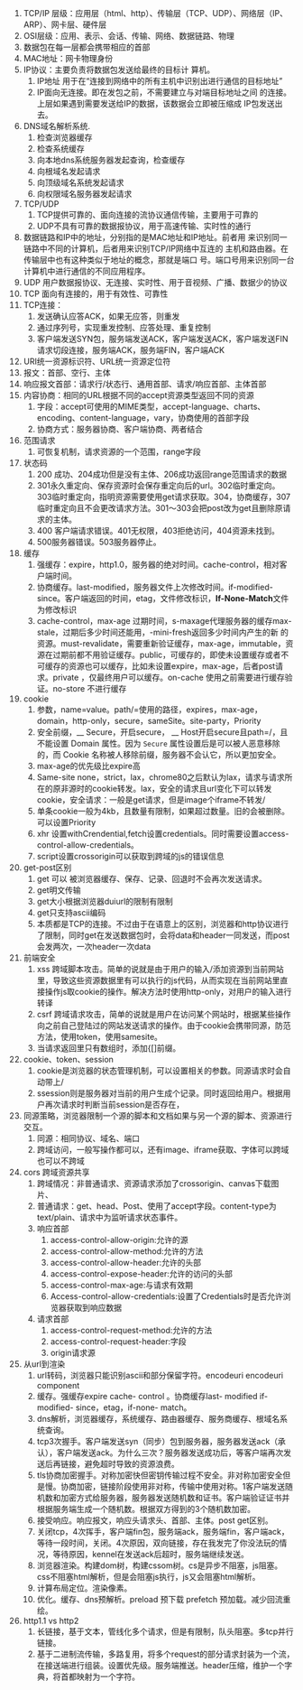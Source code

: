 1. TCP/IP 层级：应用层（html、http）、传输层（TCP、UDP）、网络层（IP、ARP）、网卡层、硬件层
2. OSI层级：应用、表示、会话、传输、网络、数据链路、物理
3. 数据包在每一层都会携带相应的首部
4. MAC地址：网卡物理身份
5. IP协议：主要负责将数据包发送给最终的目标计 算机。
    1. IP地址 用于在“连接到网络中的所有主机中识别出进行通信的目标地址”
    2. IP面向无连接。即在发包之前，不需要建立与对端目标地址之间 的连接。上层如果遇到需要发送给IP的数据，该数据会立即被压缩成 IP包发送出去。
6. DNS域名解析系统.    
    1. 检查浏览器缓存
    2. 检查系统缓存
    3. 向本地dns系统服务器发起查询，检查缓存
    4. 向根域名发起请求
    5. 向顶级域名系统发起请求
    6. 向权限域名服务器发起请求
7. TCP/UDP
    1. TCP提供可靠的、面向连接的流协议通信传输，主要用于可靠的
    2. UDP不具有可靠的数据报协议，用于高速传输、实时性的通行
8. 数据链路和IP中的地址，分别指的是MAC地址和IP地址。前者用 来识别同一链路中不同的计算机，后者用来识别TCP/IP网络中互连的 主机和路由器。在传输层中也有这种类似于地址的概念，那就是端口 号。端口号用来识别同一台计算机中进行通信的不同应用程序。
9. UDP 用户数据报协议、无连接、实时性、用于音视频、广播、数据少的协议
10. TCP 面向有连接的，用于有效性、可靠性
11. TCP连接：
      1. 发送确认应答ACK，如果无应答，则重发
      2. 通过序列号，实现重发控制、应答处理、重复控制
      3. 客户端发送SYN包，服务端发送ACK，客户端发送ACK，客户端发送FIN请求切段连接，服务端ACK，服务端FIN，客户端ACK
12. URI统一资源标识符、URL统一资源定位符
13. 报文：首部、空行、主体
14. 响应报文首部：请求行/状态行、通用首部、请求/响应首部、主体首部
15. 内容协商：相同的URL根据不同的accept资源类型返回不同的资源
      1. 字段：accept可使用的MIME类型，accept-language、charts、encoding、content-language，vary，协商使用的首部字段
      2. 协商方式：服务器协商、客户端协商、两者结合
16. 范围请求
      1. 可恢复机制，请求资源的一个范围，range字段
17. 状态码
      1. 200 成功、204成功但是没有主体、206成功返回range范围请求的数据
      2. 301永久重定向、保存资源时会保存重定向后的url。302临时重定向。303临时重定向，指明资源需要使用get请求获取。304，协商缓存，307临时重定向且不会更改请求方法。301～303会把post改为get且删除原请求的主体。
      3. 400 客户端请求错误。401无权限，403拒绝访问，404资源未找到。
      4. 500服务器错误。503服务器停止。
18. 缓存
      1. 强缓存：expire，http1.0，服务器的绝对时间。cache-control，相对客户端时间。
      2. 协商缓存。last-modified，服务器文件上次修改时间。if-modified-since。客户端返回的时间，etag，文件修改标识，**If-None-Match**文件为修改标识
      3. cache-control，max-age 过期时间，s-maxage代理服务器的缓存max-stale，过期后多少时间还能用，-mini-fresh返回多少时间内产生的新 的资源。must-revalidate，需要重新验证缓存，max-age，immutable，资源在过期前都不用验证缓存。public，可缓存的，即使未设置缓存或者不可缓存的资源也可以缓存，比如未设置expire，max-age，后者post请求。private ，仅最终用户可以缓存。on-cache 使用之前需要进行缓存验证。no-store 不进行缓存
19. cookie
      1. 参数，name=value。path/=使用的路径，expires，max-age，domain，http-only，secure，sameSite。site-party，Priority
      2. 安全前缀，__ Secure，开启secure，  __ Host开启secure且path=/，且不能设置 Domain 属性。因为 `Secure` 属性设置后是可以被人恶意移除的，而 Cookie 名称被人移除前缀，服务器不会认它，所以更加安全。
      3. max-age的优先级比expire高
      4. Same-site none，strict，lax，chrome80之后默认为lax，请求与请求所在的原非源时的cookie转发。lax，安全的请求且url变化下可以转发cookie，安全请求：一般是get请求，但是image个iframe不转发/
      5. 单条cookie一般为4kb，且数量有限制，如果超过数量。旧的会被删除。可以设置Priority
      6. xhr 设置withCrendential,fetch设置credentials。同时需要设置access-control-allow-credentials。
      7. script设置crossorigin可以获取到跨域的js的错误信息
20. get-post区别
      1. get 可以 被浏览器缓存、保存、记录、回退时不会再次发送请求。
      2. get明文传输
      3. get大小根据浏览器duiurl的限制有限制
      4. get只支持ascii编码
      5. 本质都是TCP的连接。不过由于在语意上的区别，浏览器和http协议进行了限制，同时get在发送数据包时，会将data和header一同发送，而post会发两次，一次header一次data
21. 前端安全
      1. xss 跨域脚本攻击。简单的说就是由于用户的输入/添加资源到当前网站里，导致这些资源数据里有可以执行的js代码，从而实现在当前网站里直接操作js取cookie的操作。解决方法时使用http-only，对用户的输入进行转译
      2. csrf 跨域请求攻击，简单的说就是用户在访问某个网站时，根据某些操作向之前自己登陆过的网站发送请求的操作。由于cookie会携带同源，防范方法，使用token，使用samesite。
      3. 当请求返回里只有数组时，添加{[]前缀。
22. cookie、token、session
      1. cookie是浏览器的状态管理机制，可以设置相关的参数。同源请求时会自动带上/
      2. ssession则是服务器对当前的用户生成个记录。同时返回给用户。根据用户再次请求时判断当前session是否存在，
23. 同源策略，浏览器限制一个源的脚本和文档如果与另一个源的脚本、资源进行交互。
      1. 同源：相同协议、域名、端口
      2. 跨域访问，一般写操作都可以，还有image、iframe获取、字体可以跨域也可以不跨域
24. cors 跨域资源共享
      1. 跨域情况：非普通请求、资源请求添加了crossorigin、canvas下载图片、
      2. 普通请求：get、head、Post、使用了accept字段。content-type为text/plain、请求中为监听请求状态事件。
      3. 响应首部
          1. access-control-allow-origin:允许的源
          2. access-control-allow-method:允许的方法
          3. access-control-allow-header:允许的头部
          4. access-control-expose-header:允许的访问的头部
          5. access-control-max-age:与请求有效期
          6. Access-control-allow-credentials:设置了Credentials时是否允许浏览器获取到响应数据
      4. 请求首部
          1. access-control-request-method:允许的方法
          2. access-control-request-header:字段
          3. origin请求源
25. 从url到渲染
      1. url转码，浏览器只能识别ascii和部分保留字符。encodeuri encodeuri component
      2. 缓存。强缓存expire cache- control 。协商缓存last- modified if- modified- since，etag，if-none- match。
      3. dns解析，浏览器缓存，系统缓存、路由器缓存、服务商缓存、根域名系统查询。
      4. tcp3次握手。客户端发送syn（同步）包到服务器，服务器发送ack（承认），客户端发送ack。为什么三次？服务器发送成功后，等客户端再次发送后再链接，避免超时导致的资源浪费。
      5. tls协商加密握手。对称加密快但密钥传输过程不安全。非对称加密安全但是慢。协商加密，链接阶段使用非对称，传输中使用对称。1客户端发送随机数和加密方式给服务器，服务器发送随机数和证书。客户端验证证书并根据服务端生成一个随机数。根据双方得到的3个随机数加密。
      6. 接受响应。响应报文，响应头请求头、首部、主体。post get区别。
      7. 关闭tcp，4次挥手，客户端fin包，服务端ack，服务端fin，客户端ack，等待一段时间，关闭。4次原因，双向链接，存在我发完了你没法玩的情况，等待原因，kennel在发送ack后超时，服务端继续发送。
      8. 浏览器渲染。构建dom树，构建cssom树。cs是异步不阻塞，js阻塞。css不阻塞html解析，但是会阻塞js执行，js又会阻塞html解析。
      9. 计算布局定位。渲染像素。
      10. 优化。缓存、dns预解析。preload 预下载 prefetch 预加载。减少回流重绘。
26. http1.1 vs http2
      1. 长链接，基于文本，管线化多个请求，但是有限制，队头阻塞。多tcp并行链接。
      2. 基于二进制流传输，多路复用，将多个request的部分请求封装为一个流，在接送端进行组装。设置优先级。服务端推送。header压缩，维护一个字典，将首都映射为一个字符。